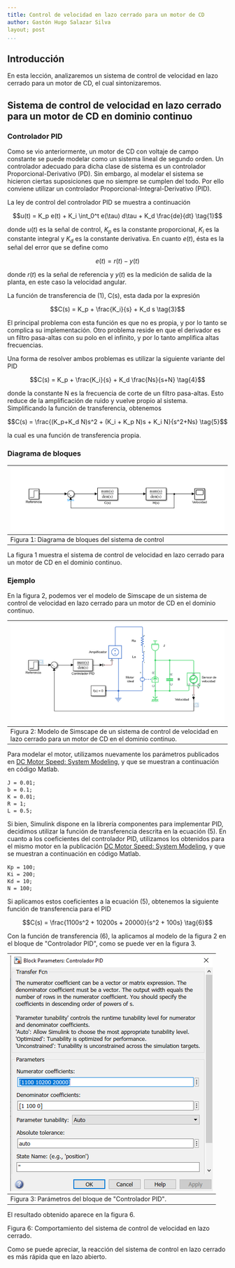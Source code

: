 ```yaml
---
title: Control de velocidad en lazo cerrado para un motor de CD
author: Gastón Hugo Salazar Silva
layout; post
...
```


## Introducción

En esta lección, analizaremos un sistema de control de velocidad en lazo cerrado
para un motor de CD, el cual sintonizaremos.

## Sistema de control de velocidad en lazo cerrado para un motor de CD en dominio continuo

### Controlador PID

Como se vio anteriormente, un motor de CD con voltaje de campo constante se
puede modelar como un sistema lineal de segundo orden. Un controlador adecuado
para dicha clase de sistema es un controlador Proporcional-Derivativo (PD). Sin
embargo, al modelar el sistema se hicieron ciertas suposiciones que no siempre
se cumplen del todo. Por ello conviene utilizar un controlador
Proporcional-Integral-Derivativo (PID).

La ley de control del controlador PID se muestra a continuación 

$$u(t) = K_p e(t) + K_i \int_0^t e(\tau) d\tau + K_d \frac{de}{dt} \tag{1}$$

donde $u(t)$ es la señal de control, $K_p$ es la constante proporcional, $K_i$
es la constante integral y $K_d$ es la constante derivativa. En cuanto $e(t)$,
ésta es la señal del error que se define como

$$e(t) = r(t) - y(t) \tag{2}$$

donde $r(t)$ es la señal de referencia y $y(t)$ es la medición de salida de la
planta, en este caso la velocidad angular.

La función de transferencia de (1), C(s), esta dada por la expresión

$$C(s) = K_p + \frac{K_i}{s} + K_d s \tag{3}$$

El principal problema con esta función es que no es propia, y por lo tanto se
complica su implementación. Otro problema reside en que el derivador es un
filtro pasa-altas con su polo en el infinito, y por lo tanto amplifica altas
frecuencias.

Una forma de resolver ambos problemas es utilizar la siguiente variante del PID

$$C(s) = K_p + \frac{K_i}{s} + K_d \frac{Ns}{s+N} \tag{4}$$

donde la constante N es la frecuencia de corte de un filtro pasa-altas. Esto
reduce de la amplificación de ruido y vuelve propio al sistema. Simplificando la
función de transferencia, obtenemos

$$C(s) = \frac{(K_p+K_d N)s^2 + (K_i + K_p N)s + K_i N}{s^2+Ns} \tag{5}$$

la cual es una función de transferencia propia.

### Diagrama de bloques

|![control-velocidad-lazo-cerrado-cd](../assets/figures/control-velocidad-lazo-cerrado-cd.png)|
|------------------------------------------------------------|
|Figura 1: Diagrama de bloques del sistema de control|


La figura 1 muestra el sistema de control de velocidad en lazo cerrado para un
motor de CD en el dominio continuo.

### Ejemplo

En la figura 2, podemos ver el modelo de Simscape de un sistema de control de velocidad en lazo cerrado para un motor de CD en el dominio continuo.

|![simulink-control-velocidad-lazo-cerrado-cd](../assets/figures/simulink-control-velocidad-lazo-cerrado-cd.png)|
|---|
|Figura 2: Modelo de Simscape de un sistema de control de velocidad en lazo cerrado para un motor de CD en el dominio continuo.|

Para modelar el motor, utilizamos nuevamente los parámetros publicados en [DC
Motor Speed: System
Modeling](https://ctms.engin.umich.edu/CTMS/index.php?example=MotorSpeed&section=SystemModeling),
y que se muestran a continuación en código Matlab.

~~~
J = 0.01;
b = 0.1;
K = 0.01;
R = 1;
L = 0.5;
~~~

Si bien, Simulink dispone en la librería componentes para implementar PID,
decidimos utilizar la función de transferencia descrita en la ecuación (5). En
cuanto a los coeficientes del controlador PID, utilizamos los obtenidos para el
mismo motor en la publicación [DC Motor Speed: System
Modeling](https://ctms.engin.umich.edu/CTMS/index.php?example=MotorSpeed&section=SystemModeling),
y que se muestran a continuación en código Matlab.

~~~
Kp = 100;
Ki = 200;
Kd = 10;
N = 100;
~~~

Si aplicamos estos coeficientes a la ecuación (5), obtenemos la siguiente
función de transferencia para el PID

$$C(s) = \frac{1100s^2 + 10200s + 20000}{s^2 + 100s} \tag{6}$$                                     

Con la función de transferencia (6), la aplicamos al modelo de la figura 2 en el
bloque de "Controlador PID", como se puede ver en la figura 3.



|![Parámetros del bloque de "Controlador PID"](../assets/figures/parametros-pid.png)|
|---|
|Figura 3: Parámetros del bloque de "Controlador PID".|

El resultado obtenido aparece en la figura 6.

Figura 6: Comportamiento del sistema de control de velocidad en lazo cerrado.

Como se puede apreciar, la reacción del sistema de control en lazo cerrado es más rápida que en lazo abierto.